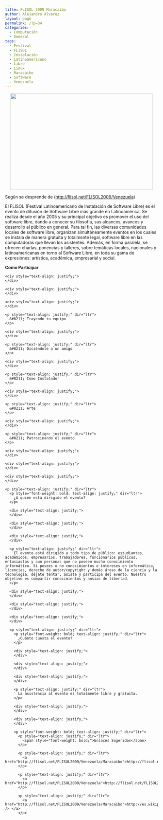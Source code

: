 ```yaml
---
title: FLISOL 2009 Maracaibo
author: Alejandro Alvarez
layout: page
permalink: /?p=34
categories:
  - Computación
  - General
tags:
  - Festival
  - FLISOL
  - Instalación
  - Latinoamericano
  - Libre
  - Linux
  - Maracaibo
  - Software
  - Venezuela
---
```

<a href="http://upload.wikimedia.org/wikipedia/commons/0/0a/Logo_Flisol_2008.png" onblur="try {parent.deselectBloggerImageGracefully();} catch(e) {}"><img style="margin: 0px auto 10px; display: block; text-align: center; cursor: pointer; width: 468px; height: 318px;" src="http://upload.wikimedia.org/wikipedia/commons/0/0a/Logo_Flisol_2008.png" border="0" alt="" /></a>

<p style="text-align: justify;" dir="ltr">
  Según se desprende de (<a href="http://flisol.net/FLISOL2009/Venezuela">http://flisol.net/FLISOL2009/Venezuela</a>)
</p>

<p style="text-align: justify;" dir="ltr">
  <p>
    El FLISOL (Festival Latinoamericano de Instalación de Software Libre) es el evento de difusión de Software Libre más grande en Latinoamérica. Se realiza desde el año 2005 y su principal objetivo es promover el uso del software libre, dando a conocer su filosofía, sus alcances, avances y desarrollo al público en general. Para tal fin, las diversas comunidades locales de software libre, organizan simultáneamente eventos en los cuales se instala de manera gratuita y totalmente legal, software libre en las computadoras que llevan los asistentes. Además, en forma paralela, se ofrecen charlas, ponencias y talleres, sobre temáticas locales, nacionales y latinoamericanas en torno al Software Libre, en toda su gama de expresiones: artística, académica, empresarial y social.
  </p>
  
  <div>
  </div>
  
  <div style="text-align: justify;">
  </div>
  
  <div style="text-align: justify;">
  </div>
  
  <p style="text-align: justify;" dir="ltr">
    <p style="font-weight: bold; text-align: justify;" dir="ltr">
      Como Participar
    </p>
    
    <div style="text-align: justify;">
    </div>
    
    <div style="text-align: justify;">
    </div>
    
    <div style="text-align: justify;">
    </div>
    
    <p style="text-align: justify;" dir="ltr">
      &#8211; Trayendo tu equipo
    </p>
    
    <div style="text-align: justify;">
    </div>
    
    <p style="text-align: justify;" dir="ltr">
      &#8211; Diciéndole a un amigo
    </p>
    
    <div style="text-align: justify;">
    </div>
    
    <p style="text-align: justify;" dir="ltr">
      &#8211; Como Instalador
    </p>
    
    <div style="text-align: justify;">
    </div>
    
    <p style="text-align: justify;" dir="ltr">
      &#8211; Arte
    </p>
    
    <div style="text-align: justify;">
    </div>
    
    <p style="text-align: justify;" dir="ltr">
      &#8211; Patrocinando el evento
    </p>
    
    <div style="text-align: justify;">
    </div>
    
    <div style="text-align: justify;">
    </div>
    
    <div style="text-align: justify;">
    </div>
    
    <p style="text-align: justify;" dir="ltr">
      <p style="font-weight: bold; text-align: justify;" dir="ltr">
        ¿A quién está dirigido el evento?
      </p>
      
      <div style="text-align: justify;">
      </div>
      
      <div style="text-align: justify;">
      </div>
      
      <div style="text-align: justify;">
      </div>
      
      <p style="text-align: justify;" dir="ltr">
        El evento está dirigido a todo tipo de público: estudiantes, académicos, empresarios, trabajadores, funcionarios públicos, entusiastas y aun personas que no poseen mucho conocimiento informático. Si posees o no conocimientos e intereses en informática, licencias, derecho de autor/copyright y demás áreas de la ciencia y la tecnología, déjate tentar, asiste y participa del evento. Nuestro objetivo es compartir conocimientos y ansias de libertad.
      </p>
      
      <div style="text-align: justify;">
      </div>
      
      <div style="text-align: justify;">
      </div>
      
      <div style="text-align: justify;">
      </div>
      
      <p style="text-align: justify;" dir="ltr">
        <p style="font-weight: bold; text-align: justify;" dir="ltr">
          ¿Cuánto cuesta el evento?
        </p>
        
        <div style="text-align: justify;">
        </div>
        
        <div style="text-align: justify;">
        </div>
        
        <div style="text-align: justify;">
        </div>
        
        <p style="text-align: justify;" dir="ltr">
          La asistencia al evento es totalmente libre y gratuita.
        </p>
        
        <div style="text-align: justify;">
        </div>
        
        <div style="text-align: justify;">
        </div>
        
        <p style="font-weight: bold; text-align: justify;" dir="ltr">
          <p style="text-align: justify;" dir="ltr">
            <span style="font-weight: bold;">Enlaces Sugeridos</span>
          </p>
          
          <p style="text-align: justify;" dir="ltr">
            <a href="http://flisol.net/FLISOL2009/Venezuela/Maracaibo">http://flisol.net/FLISOL2009/Venezuela/Maracaibo</a>
          </p>
          
          <p style="text-align: justify;" dir="ltr">
            <a href="http://flisol.net/FLISOL2009/Venezuela">http://flisol.net/FLISOL2009/Venezuela</a>
          </p>
          
          <p style="text-align: justify;" dir="ltr">
            <a href="http://flisol.net/FLISOL2009/Venezuela/Maracaibo">http://es.wikipedia.org/wiki/FLISOL<br /> </a>
          </p>
